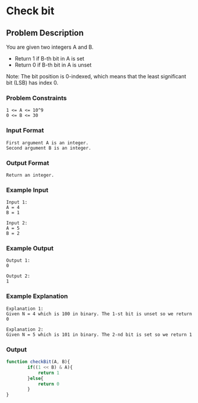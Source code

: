 # Check bit

## Problem Description
You are given two integers A and B.
- Return 1 if B-th bit in A is set
- Return 0 if B-th bit in A is unset

Note: The bit position is 0-indexed, which means that the least significant bit (LSB) has index 0.

### Problem Constraints
````
1 <= A <= 10^9
0 <= B <= 30
````

### Input Format
````
First argument A is an integer.
Second argument B is an integer.
````

### Output Format
````
Return an integer.
````

### Example Input
````
Input 1:
A = 4
B = 1

Input 2:
A = 5
B = 2
````

### Example Output
````
Output 1:
0

Output 2:
1
````

### Example Explanation
````
Explanation 1:
Given N = 4 which is 100 in binary. The 1-st bit is unset so we return 0

Explanation 2:
Given N = 5 which is 101 in binary. The 2-nd bit is set so we return 1
````

### Output

``` javascript showLineNumbers copy filename="JavaScript"
function checkBit(A, B){
        if((1 << B) & A){
            return 1
        }else{
            return 0
        }
}
```